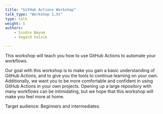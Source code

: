 ```yaml
---
title: "GitHub Actions Workshop"
talk_type: "Workshop 1,5t"
type: talk
weight: 5
authors:
    - Sindre Bøyum
    - Vegard Valvik

---
```

This workshop will teach you how to use GitHub Actions to automate your workflows.

Our goal with this workshop is to make you gain a basic understanding of GitHub Actions, and to give you the tools to continue learning on your own. Additionally, we want you to be more comfortable and confident in using GitHub Actions in your own projects. Opening up a large repository with many workflows can be intimidating, but we hope that this workshop will make you feel more at home.

Target audience: Beginners and intermediates.
